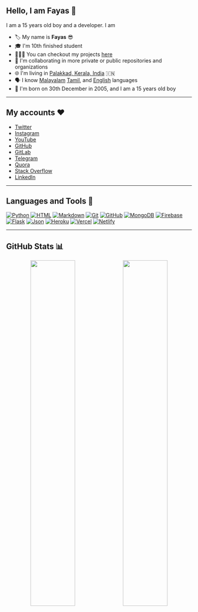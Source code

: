 ## Hello, I am Fayas 👋

I am a 15 years old boy and a developer. I am 

- 🏷️ My name is <b>Fayas</b> 😎
- 🎓 I'm 10th finished student
- 👨🏻‍💻 You can checkout my projects [here](https://projects.fayas.me)
- 🔭 I'm collaborating in more private or public repositories and organizations
- 🌐 I'm living in [Palakkad, Kerala, India](https://maps.app.goo.gl/qnG1KWshmAa8UEcf7) 🇮🇳
- 🗣️ I know [Malayalam](https://google.com/search?q=Malayalam) [Tamil](https://google.com/search?q=Tamil), and [English](https://google.com/search?q=English) languages
- 🎂 I'm born on 30th December in 2005, and I am a 15 years old boy


---


## My accounts ❤️

- [Twitter](https://twitter.com/FayasNoushad)
- [Instagram](https://instagram.com/TheFayas)
- [YouTube](https://youtube.com/channel/UCqC-Yzy8J9FuTH_lDRhBMCA)
- [GitHub](https://github.com/FayasNoushad)
- [GitLab](https://gitlab.com/FayasNoushad)
- [Telegram](https://telegram.me/FayasNoushad)
- [Quora](https://www.quora.com/profile/Fayas-Noushad-1)
- [Stack Overflow](https://stackoverflow.com/users/16129096/fayas-noushad)
- [LinkedIn](https://www.linkedin.com/in/fayasnoushad)


---


## Languages and Tools 🔨

[![Python](https://img.shields.io/badge/Python-%2314354C?&style=for-the-badge&logoColor=white&logo=python)](https://www.python.org)
[![HTML](https://img.shields.io/badge/HTML-%23E34F26?&style=for-the-badge&logoColor=white&logo=html5)](https://html.spec.whatwg.org)
[![Markdown](https://img.shields.io/badge/Markdown-black?&style=for-the-badge&logo=markdown)](https://daringfireball.net/projects/markdown/)
[![Git](https://img.shields.io/badge/Git-F05032?&style=for-the-badge&logoColor=white&logo=git)](https://git-scm.com)
[![GitHub](https://img.shields.io/badge/GitHub-black?&style=for-the-badge&logo=github)](https://github.com)
[![MongoDB](https://img.shields.io/badge/MongoDB-%234ea94b?&style=for-the-badge&logoColor=white&logo=mongodb)](https://mongodb.com)
[![Firebase](https://img.shields.io/badge/Firebase-FFCB2D?&style=for-the-badge&logoColor=white&logo=firebase)](https://firebase.google.com)
[![Flask](https://img.shields.io/badge/Flask-black?&style=for-the-badge&logo=flask)](https://flask.palletsprojects.com)
[![Json](https://img.shields.io/badge/Json-9A9A9A?&style=for-the-badge&logo=json)](https://json.org)
[![Heroku](https://img.shields.io/badge/Heroku-%23430098?&style=for-the-badge&logoColor=white&logo=heroku)](https://heroku.com)
[![Vercel](https://img.shields.io/badge/Vercel-black?&style=for-the-badge&logoColor=white&logo=vercel)](https://vercel.com)
[![Netlify](https://img.shields.io/badge/Netlify-teal?&style=for-the-badge&logoColor=white&logo=netlify)](https://netlify.com)

---

## GitHub Stats 📊

<p align="center">
    <img
        width="49%"
        src="https://github-readme-stats.vercel.app/api?username=FayasNoushad&count_private=true&include_all_commits=true&show_icons=true&theme=tokyonight&custom_title=GitHub+Stats"
    />
    <img
        width="49%"
        src="https://github-readme-streak-stats.herokuapp.com?user=FayasNoushad&theme=tokyonight"
    />
</p>
